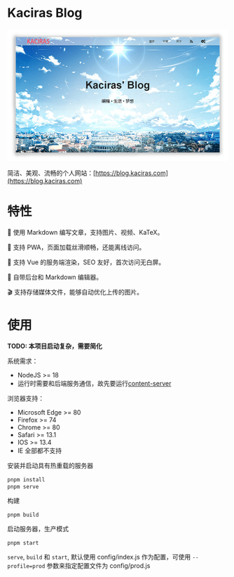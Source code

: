 # Kaciras Blog

![Screenshot](https://github.com/kaciras-blog/website/raw/master/screenshot.png)

简洁、美观、流畅的个人网站：[https://blog.kaciras.com](https://blog.kaciras.com)

# 特性

📝  使用 Markdown 编写文章，支持图片、视频、KaTeX。

🚀  支持 PWA，页面加载丝滑顺畅，还能离线访问。

🌱  支持 Vue 的服务端渲染，SEO 友好，首次访问无白屏。

🔧  自带后台和 Markdown 编辑器。

🎬  支持存储媒体文件，能够自动优化上传的图片。

# 使用

**TODO: 本项目启动复杂，需要简化**

系统需求：

* NodeJS >= 18
* 运行时需要和后端服务通信，故先要运行[content-server](https://github.com/kaciras-blog/content-server)

浏览器支持：

* Microsoft Edge >= 80
* Firefox >= 74
* Chrome >= 80
* Safari >= 13.1
* IOS >= 13.4
* IE 全部都不支持

安装并启动具有热重载的服务器

```shell script
pnpm install
pnpm serve
```

构建

```shell script
pnpm build
```

启动服务器，生产模式

```shell script
pnpm start
```

`serve`, `build` 和 `start`, 默认使用 config/index.js 作为配置，可使用 `--profile=prod` 参数来指定配置文件为 config/prod.js
